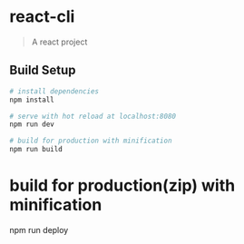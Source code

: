 # react-cli

> A react project

## Build Setup

``` bash
# install dependencies
npm install

# serve with hot reload at localhost:8080
npm run dev

# build for production with minification
npm run build
```
# build for production(zip) with minification
npm run deploy
```
